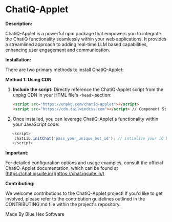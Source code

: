 # ChatiQ-Applet

**Description:**

ChatiQ-Applet is a powerful npm package that empowers you to integrate the ChatiQ functionality seamlessly within your web applications. It provides a streamlined approach to adding real-time LLM based capabilities, enhancing user engagement and communication.

**Installation:**

There are two primary methods to install ChatiQ-Applet:

**Method 1: Using CDN**


1. **Include the script:** Directly reference the ChatiQ-Applet script from the unpkg CDN in your HTML file's `<head>` section:

   ```html
   <script src="https://unpkg.com/chatiq-applet"></script>
   <script src="https://cdn.tailwindcss.com"></script> // Component Styling Dependancy 
   ```


2. Once installed, you can leverage ChatiQ-Applet's functionality within your JavaScript code:

```javascript
   <script>
   	chatLib.initChat('pass_your_unique_bot_id'); // intialize your iQ bot
   </script>
```

**Important:**

For detailed configuration options and usage examples, consult the official ChatiQ-Applet documentation, which can be found at [https://chat.iqsuite.in/](https://chat.iqsuite.in/)

**Contributing:**

We welcome contributions to the ChatiQ-Applet project! If you'd like to get involved, please refer to the contribution guidelines outlined in the CONTRIBUTING.md file within the project's repository.

Made By Blue Hex Software
